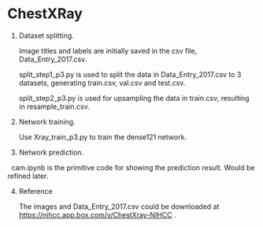 # ChestXRay

1. Dataset splitting.

   Image titles and labels are initially saved in the csv file, Data_Entry_2017.csv.
   
   split_step1_p3.py is used to split the data in Data_Entry_2017.csv to 3 datasets, generating train.csv, val.csv and            test.csv.
   
   split_step2_p3.py is used for upsampling the data in train.csv, resulting in resample_train.csv.
2. Network training.

   Use Xray_train_p3.py to train the dense121 network.
3. Network prediction.

   cam.ipynb is the primitive code for showing the prediction result. Would be refined later.

4. Reference

   The images and Data_Entry_2017.csv could be downloaded at https://nihcc.app.box.com/v/ChestXray-NIHCC .
   
